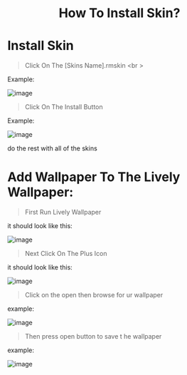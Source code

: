 <h1 align="center">
  How To Install Skin?
</h1>

# Install Skin
> Click On The [Skins Name].rmskin <br \>

Example:

![image](https://github.com/ImSev/sev-desktop/assets/121708436/2e211bae-d145-42a9-980b-0be4ae984dee)

> Click On The Install Button

Example:

![image](https://github.com/ImSev/sev-desktop/assets/121708436/816d4c12-24f2-47fd-8b7b-066c02fe8305)


do the rest with all of the skins

# Add Wallpaper To The Lively Wallpaper:

> First Run Lively Wallpaper

it should look like this:

![image](https://github.com/ImSev/sev-desktop/assets/121708436/1ed9d31f-d248-4c1d-946a-9d05d237ba3f)

> Next Click On The Plus Icon

it should look like this:

![image](https://github.com/ImSev/sev-desktop/assets/121708436/ca581a4a-164a-43d5-8049-ddf7a5299af1)

> Click on the open then browse for ur wallpaper

example:

![image](https://github.com/ImSev/sev-desktop/assets/121708436/e3d44ea0-4ffa-40bb-ad2b-dc94f922ff77)

> Then press open button to save t he wallpaper

example:

![image](https://github.com/ImSev/sev-desktop/assets/121708436/5fbde076-c774-413e-adaa-6024fc0f98b7)


